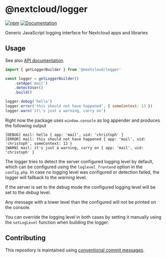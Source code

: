# @nextcloud/logger

[![npm](https://img.shields.io/npm/v/@nextcloud/logger.svg)](https://www.npmjs.com/package/@nextcloud/logger)
[![Documentation](https://img.shields.io/badge/Documentation-online-brightgreen)](https://nextcloud.github.io/nextcloud-logger/)

Generic JavaScript logging interface for Nextcloud apps and libraries

## Usage
See also [API documentation](https://nextcloud.github.io/nextcloud-logger/).

```js
import { getLoggerBuilder } from '@nextcloud/logger'

const logger = getLoggerBuilder()
    .setApp('mail')
    .detectUser()
    .build()

logger.debug('hello')
logger.error('this should not have happened', { someContext: 13 })
logger.warn('it\'s just a warning, carry on')
```

Right now the package uses `window.console` as log appender and produces the following output

```
[DEBUG] mail: hello { app: 'mail', uid: 'christoph' }
[ERROR] mail: this should not have happened { app: 'mail', uid: 'christoph', someContext: 13 }
[WARN] mail: it's just a warning, carry on { app: 'mail', uid: 'christoph' }
```

The logger tries to detect the server configured logging level by default,
which can be configured using the `loglevel_frontend` option in the `config.php`.
In case no logging level was configured or detection failed, the logger will fallback to the *warning* level.

If the server is set to the debug mode the configured logging level will be set to the *debug* level.

Any message with a lower level than the configured will not be printed on the console.

You can override the logging level in both cases by setting it manually using the `setLogLevel` function
when building the logger.

## Contributing

This repository is maintained using [conventional commit messages](https://www.conventionalcommits.org/en/v1.0.0/).

